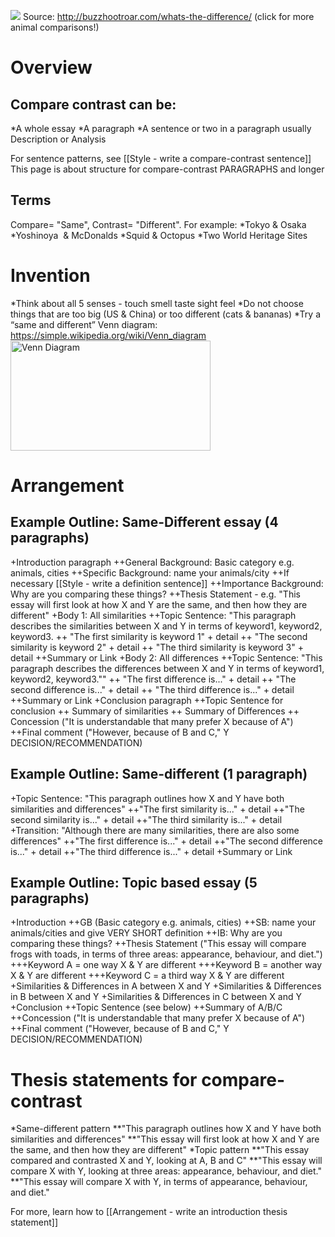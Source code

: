 <a href = "http://buzzhootroar.com/whats-the-difference/"><img src="http://i.imgur.com/pB7Rl07.jpg"></a>
Source: http://buzzhootroar.com/whats-the-difference/  (click for more animal comparisons!)

# Overview
## Compare contrast can be:
*A whole essay
*A paragraph
*A sentence or two in a paragraph usually Description or Analysis

For sentence patterns, see [[Style - write a compare-contrast sentence]]
This page is about structure for compare-contrast PARAGRAPHS and longer

## Terms
Compare= "Same", Contrast= "Different". For example:
*Tokyo & Osaka
*Yoshinoya  & McDonalds
*Squid & Octopus
*Two World Heritage Sites

# Invention
*Think about all 5 senses - touch smell taste sight feel
*Do not choose things that are too big (US & China) or too different (cats & bananas)
*Try a “same and different” Venn diagram: https://simple.wikipedia.org/wiki/Venn_diagram
<a data-flickr-embed="true"  href="https://www.flickr.com/photos/evelynsaenz/6948858541/in/photolist-bA3HxT-6Zv18W-b9CD1Z-aUo9c-6yDSbv-ikvETj-71jpQF-6wJ4Pr-d8nRC7-r6nnLy-aeYPjn-8zHXWC-f4kAa6-a3wqqh-6dyuDy-8s36Dz-dZftfq-dZfthu-6Yh9Ka-72QC43-dZ9LPv-dJVEXD-CmDnm5-9jF7zP-8wac6W-8r9bPv-677s1n-72LCYe-7MJawp-7MNary-4nV6fL-egKiwV-6WC5yD-c3NtqC-4SE3va-a8igQW-rrz8N5-8FXC7f-7MNahb-7yJ5bA-pRzn9i-JvTMP-9iVq5Q-9bkCLE-8jn8vW-9T86qN-78TGxj-a7dP1z-6Wh4Vh-oE6Duz" title="Venn Diagram"><img src="https://farm8.staticflickr.com/7189/6948858541_ec995bbbc8_n.jpg" width="320" height="176" alt="Venn Diagram"></a>

# Arrangement

## Example Outline: Same-Different essay (4 paragraphs)
+Introduction paragraph
++General Background: Basic category e.g. animals, cities
++Specific Background: name your animals/city
++If necessary [[Style - write a definition sentence]]
++Importance Background: Why are you comparing these things?
++Thesis Statement - e.g. "This essay will first look at how X and Y are the same, and then how they are different"
+Body 1: All similarities
++Topic Sentence: "This paragraph describes the similarities between X and Y in terms of keyword1, keyword2, keyword3.
++ "The first similarity is keyword 1" + detail
++ "The second similarity is keyword 2" + detail
++ "The third similarity is keyword 3" + detail
++Summary or Link
+Body 2: All differences
++Topic Sentence: "This paragraph describes the differences between X and Y in terms of keyword1, keyword2, keyword3.""
++ "The first difference is..." + detail
++ "The second difference is..." + detail
++ "The third difference is..." + detail
++Summary or Link
+Conclusion paragraph
++Topic Sentence for conclusion
++ Summary of similarities
++ Summary of Differences
++ Concession ("It is understandable that many prefer X because of A")
++Final comment ("However, because of B and C," Y DECISION/RECOMMENDATION)

## Example Outline: Same-different (1 paragraph)
+Topic Sentence: "This paragraph outlines how X and Y have both similarities and differences"
++"The first similarity is..." + detail
++"The second similarity is..." + detail
++"The third similarity is..." + detail
+Transition: "Although there are many similarities, there are also some differences"
++"The first difference is..." + detail
++"The second difference is..." + detail
++"The third difference is..." + detail
+Summary or Link



## Example Outline: Topic based essay (5 paragraphs)
+Introduction
++GB (Basic category e.g. animals, cities)
++SB: name your animals/cities and give VERY SHORT definition
++IB: Why are you comparing these things?
++Thesis Statement ("This essay will compare frogs with toads, in terms of three areas: appearance, behaviour, and diet.")
+++Keyword A = one way X & Y are different
+++Keyword B = another way X & Y are different
+++Keyword C = a third way X & Y are different
+Similarities & Differences in A between X and Y
+Similarities & Differences in B between X and Y
+Similarities & Differences in C between X and Y
+Conclusion
++Topic Sentence (see below)
++Summary of A/B/C
++Concession ("It is understandable that many prefer X because of A")
++Final comment ("However, because of B and C," Y DECISION/RECOMMENDATION)




# Thesis statements for compare-contrast
*Same-different pattern
**"This paragraph outlines how X and Y have both similarities and differences"
**"This essay will first look at how X and Y are the same, and then how they are different"
*Topic pattern
**"This essay compared and contrasted X and Y, looking at A, B and C"
**"This essay will compare X with Y, looking at three areas: appearance, behaviour, and diet."
**"This essay will compare X with Y, in terms of appearance, behaviour, and diet."

For more, learn how to [[Arrangement - write an introduction thesis statement]]




